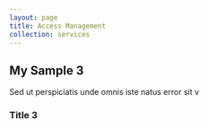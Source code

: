 ```yaml
---
layout: page
title: Access Management
collection: services
---
```


## My Sample 3

Sed ut perspiciatis unde omnis iste natus error sit v

### Title 3

